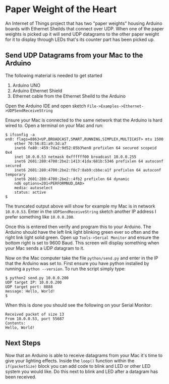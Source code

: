 # Paper Weight of the Heart
An Internet of Things project that has two "paper weights" housing Arduino boards with Ethernet Sheilds that connect over UDP. When one of the paper weights is picked up it will send UDP datagrams to the other paper weight for it to display through LEDs that's its counter part has been picked up.

## Send UDP Datagrams from your Mac to the Arduino
The following material is needed to get started
1. Arduino UNO
2. Arduino Ethernet Shield
3. Ethernet cable from the Ethernet Sheild to the Arduino

Open the Arduino IDE and open sketch
`File->Examples->Ethernet->UDPSendReceiveString`

Ensure your Mac is connected to the same network that the Arduino is hard wired to.
Open a terminal on your Mac and run:
```
$ ifconfig -a
en0: flags=8863<UP,BROADCAST,SMART,RUNNING,SIMPLEX,MULTICAST> mtu 1500
	ether 70:56:81:a9:3d:a7
	inet6 fe80::459:7da2:9d52:85b3%en0 prefixlen 64 secured scopeid 0x4
	inet 10.0.0.53 netmask 0xffffff00 broadcast 10.0.0.255
	inet6 2601:280:4700:2be2:1413:41da:681b:5346 prefixlen 64 autoconf secured
	inet6 2601:280:4700:2be2:f0c7:8ab9:cbbe:a1f prefixlen 64 autoconf temporary
	inet6 2601:280:4700:2be2::4fb2 prefixlen 64 dynamic
	nd6 options=201<PERFORMNUD,DAD>
	media: autoselect
	status: active
$ 
```
The truncated output above will show for example my Mac is in network `10.0.0.53`. Enter in the `UDPSendReceiveString` sketch another IP address I prefer something like `10.0.0.200`.

Once this is entered then verify and program this to your Arduino. The Arduino should have the left link light blinking green ever so often and the right link light solid green. Open up `Tools->Serial Monitor` and ensure the bottom right is set to 9600 Baud. This screen will display something when your Mac sends a UDP datagram to it.

Now on the Mac computer take the file `python/send.py` and enter in the IP that the Arduino was set to. First ensure you have python installed by running a `python --version`. To run the script simply type:
```
$ python2 send.py 10.0.0.200
UDP target IP: 10.0.0.200
UDP target port: 8888
message: Hello, World!
$ 
```

When this is done you should see the following on your Serial Monitor:
```
Received packet of size 13
From 10.0.0.53, port 55687
Contents:
Hello, World!
```

## Next Steps
Now that an Arduino is able to receive datagrams from your Mac it's time to give your lighting effects. Inside the `loop()` function within the `if(packetSize)` block you can add code to blink and LED or other LED system you would like. Do this next to blink and LED after a datagram has been received.

